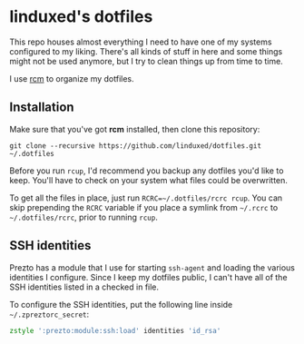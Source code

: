 linduxed's dotfiles
===================

This repo houses almost everything I need to have one of my systems configured to my liking.
There's all kinds of stuff in here and some things might not be used anymore, but I try to clean things up from time to time.

I use [rcm](https://github.com/thoughtbot/rcm) to organize my dotfiles.

Installation
------------

Make sure that you've got **rcm** installed, then clone this repository:
```
git clone --recursive https://github.com/linduxed/dotfiles.git ~/.dotfiles
```
Before you run `rcup`, I'd recommend you backup any dotfiles you'd like to keep.
You'll have to check on your system what files could be overwritten.

To get all the files in place, just run `RCRC=~/.dotfiles/rcrc rcup`.
You can skip prepending the `RCRC` variable if you place a symlink from `~/.rcrc` to `~/.dotfiles/rcrc`, prior to running `rcup`.

SSH identities
--------------

Prezto has a module that I use for starting `ssh-agent` and loading the various identities I configure.
Since I keep my dotfiles public, I can't have all of the SSH identities listed in a checked in file.

To configure the SSH identities, put the following line inside `~/.zpreztorc_secret`:

```zsh
zstyle ':prezto:module:ssh:load' identities 'id_rsa'
```

